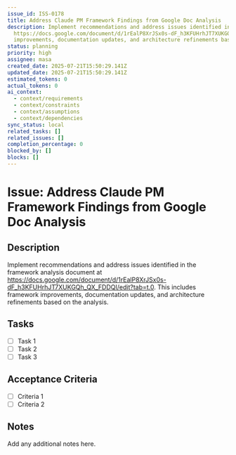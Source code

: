 ```yaml
---
issue_id: ISS-0178
title: Address Claude PM Framework Findings from Google Doc Analysis
description: Implement recommendations and address issues identified in the framework analysis document at
  https://docs.google.com/document/d/1rEalP8XrJSx0s-dF_h3KFUHrhJT7XUKGQh_QX_FDDQI/edit?tab=t.0. This includes framework
  improvements, documentation updates, and architecture refinements based on the analysis.
status: planning
priority: high
assignee: masa
created_date: 2025-07-21T15:50:29.141Z
updated_date: 2025-07-21T15:50:29.141Z
estimated_tokens: 0
actual_tokens: 0
ai_context:
  - context/requirements
  - context/constraints
  - context/assumptions
  - context/dependencies
sync_status: local
related_tasks: []
related_issues: []
completion_percentage: 0
blocked_by: []
blocks: []
---
```


# Issue: Address Claude PM Framework Findings from Google Doc Analysis

## Description
Implement recommendations and address issues identified in the framework analysis document at https://docs.google.com/document/d/1rEalP8XrJSx0s-dF_h3KFUHrhJT7XUKGQh_QX_FDDQI/edit?tab=t.0. This includes framework improvements, documentation updates, and architecture refinements based on the analysis.

## Tasks
- [ ] Task 1
- [ ] Task 2
- [ ] Task 3

## Acceptance Criteria
- [ ] Criteria 1
- [ ] Criteria 2

## Notes
Add any additional notes here.
